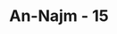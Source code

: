 ---
title: "An-Najm - 15"
no: 15
arabic_no: ١٥
ayah: عِنْدَهَا جَنَّةُ الْمَأْوٰىۗ  
translation: "di dekatnya ada surga tempat tinggal,"
tafsir: "Dalam ayat ini Allah swt menerangkan bahwa di tempat itulah (di dekat Sidratul Muntaha) letak surga. Ia merupakan tempat tinggal bagi orang-orang yang takwa dan orang-orang yang mati syahid."
---